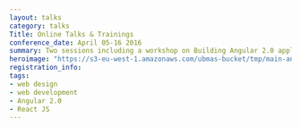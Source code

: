 ```yaml
---
layout: talks
category: talks
Title: Online Talks & Trainings 
conference_date: April 05-16 2016
summary: Two sessions including a workshop on Building Angular 2.0 applications
heroimage: "https://s3-eu-west-1.amazonaws.com/ubmas-bucket/tmp/main-angular.jpg"
registration_info: 
tags:
- web design
- web development
- Angular 2.0
- React JS
---
```

